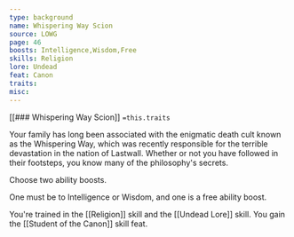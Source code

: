 ```yaml
---
type: background
name: Whispering Way Scion 
source: LOWG
page: 46
boosts: Intelligence,Wisdom,Free
skills: Religion
lore: Undead
feat: Canon
traits: 
misc: 
---
```


[[### Whispering Way Scion]]
`=this.traits`


Your family has long been associated with the enigmatic death cult known as the Whispering Way, which was recently responsible for the terrible devastation in the nation of Lastwall. Whether or not you have followed in their footsteps, you know many of the philosophy's secrets.

Choose two ability boosts.

One must be to Intelligence or Wisdom, and one is a free ability boost.

You're trained in the [[Religion]] skill and the [[Undead Lore]] skill. You gain the [[Student of the Canon]] skill feat.

